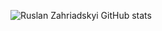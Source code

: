 ![Ruslan Zahriadskyi GitHub stats](https://github-readme-stats.vercel.app/api?username=RuslanZahriadskyi&theme=cobalt&show_icons=true)
